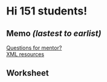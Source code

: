 # Hi 151 students!
## Memo _(lastest to earlist)_
[Questions for mentor?](mentor.md)  
[XML resources](XML.md)

## Worksheet
